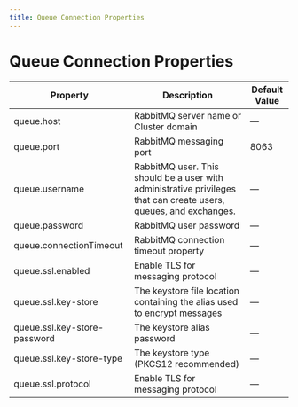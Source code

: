 ```yaml
---
title: Queue Connection Properties
---
```


# Queue Connection Properties

| Property| Description| Default Value |
| --- | --- | --- |
| queue.host | RabbitMQ server name or Cluster domain | — |
| queue.port | RabbitMQ messaging port | 8063 |
| queue.username | RabbitMQ user. This should be a user with administrative privileges that can create users, queues, and exchanges. | — |
| queue.password | RabbitMQ user password | — |
| queue.connectionTimeout | RabbitMQ connection timeout property | — |
| queue.ssl.enabled | Enable TLS for messaging protocol | — |
| queue.ssl.key-store | The keystore file location containing the alias used to encrypt messages | — |
| queue.ssl.key-store- password | The keystore alias password | — |
| queue.ssl.key-store-type | The keystore type (PKCS12 recommended) | — |
| queue.ssl.protocol | Enable TLS for messaging protocol | — |